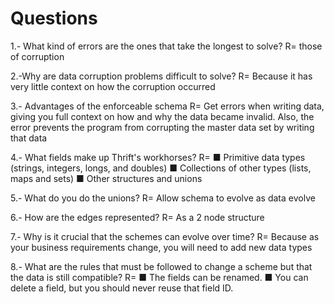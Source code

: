 # Questions

1.- What kind of errors are the ones that take the longest to solve?
  R= those of corruption

2.-Why are data corruption problems difficult to solve?
  R= Because it has very little context on how the corruption occurred

3.- Advantages of the enforceable schema
  R= Get errors when writing data, giving you full context on how and why the data became invalid. Also, the error prevents the program from corrupting the master data set by writing that data

4.- What fields make up Thrift's workhorses?
  R= ■ Primitive data types (strings, integers, longs, and doubles)
     ■ Collections of other types (lists, maps and sets)
     ■ Other structures and unions

5.- What do you do the unions?
  R= Allow schema to evolve as data evolve

6.- How are the edges represented?
  R= As a 2 node structure

7.- Why is it crucial that the schemes can evolve over time?
  R= Because as your business requirements change, you will need to add new data types

8.- What are the rules that must be followed to change a scheme but that the data is still compatible?
  R= ■ The fields can be renamed.
     ■ You can delete a field, but you should never reuse that field ID.
